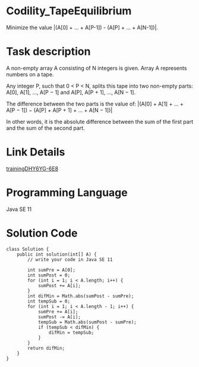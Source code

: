 # Codility_TapeEquilibrium
Minimize the value |(A[0] + ... + A[P-1]) - (A[P] + ... + A[N-1])|.

# Task description
A non-empty array A consisting of N integers is given. Array A represents numbers on a tape.

Any integer P, such that 0 < P < N, splits this tape into two non-empty parts: A[0], A[1], ..., A[P − 1] and A[P], A[P + 1], ..., A[N − 1].

The difference between the two parts is the value of: |(A[0] + A[1] + ... + A[P − 1]) − (A[P] + A[P + 1] + ... + A[N − 1])|

In other words, it is the absolute difference between the sum of the first part and the sum of the second part.

# Link Details
[trainingDHY6YG-6E8](https://app.codility.com/demo/results/trainingDHY6YG-6E8/)

# Programming Language
Java SE 11

# Solution Code

```
class Solution {
    public int solution(int[] A) {
        // write your code in Java SE 11

        int sumPre = A[0];
        int sumPost = 0;
        for (int i = 1; i < A.length; i++) {
            sumPost += A[i];
        }
        int difMin = Math.abs(sumPost - sumPre);
        int tempSub = 0;
        for (int i = 1; i < A.length - 1; i++) {
            sumPre += A[i];
            sumPost -= A[i];
            tempSub = Math.abs(sumPost - sumPre);
            if (tempSub < difMin) {
                difMin = tempSub;
            }
        }
        return difMin;                                  
    }
}


```


